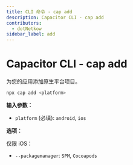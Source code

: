 ```yaml
---
title: CLI 命令 - cap add
description: Capacitor CLI - cap add
contributors:
  - dotNetkow
sidebar_label: add
---
```


# Capacitor CLI - cap add

为您的应用添加原生平台项目。

```bash
npx cap add <platform>
```

<strong>输入参数：</strong>

- `platform` (必填): `android`, `ios`

<strong>选项：</strong>

仅限 iOS：
- `--packagemanager`: `SPM`, `Cocoapods`